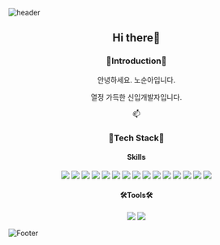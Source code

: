 <!--
**SoonAh-Noh/SoonAh-Noh** is a ✨ _special_ ✨ repository because its `README.md` (this file) appears on your GitHub profile.

Here are some ideas to get you started:

- 🔭 I’m currently working on ...
- 🌱 I’m currently learning ...
- 👯 I’m looking to collaborate on ...
- 🤔 I’m looking for help with ...
- 💬 Ask me about ...
- 📫 How to reach me: ...
- 😄 Pronouns: ...
- ⚡ Fun fact: ...
-->


![header](https://capsule-render.vercel.app/api?type=Slice&reversal=true&color=timeAuto&height=300&section=header&text=SoonAh-Noh&animation=fadeIn&fontSize=90&rotate=-20)

<div align=center>
  <h2>Hi there👋</h2>

  <h3>🙌Introduction🙌</h3>
    <p>안녕하세요. 노순아입니다.</p>
    <p>열정 가득한 신입개발자입니다.</p>
    <p>📫 
  <h3>🔭Tech Stack🔭</h3>
  <h4>Skills</h4>
<!-- 프로젝트 사용 -->
  <img src="https://img.shields.io/badge/HTML5-E34F26?style=for-the-badge&logo=HTML5&logoColor=333333">
  <img src="https://img.shields.io/badge/CSS3-1572B6?style=for-the-badge&logo=CSS3&logoColor=333333">
  <img src="https://img.shields.io/badge/JavaScript-F7DF1E?style=for-the-badge&logo=JavaScript&logoColor=333333">
  <img src="https://img.shields.io/badge/React-61DAFB?style=for-the-badge&logo=React&logoColor=333333">
  <img src="https://img.shields.io/badge/MySQL-4479A1?style=for-the-badge&logo=MySQL&logoColor=333333">
  <img src="https://img.shields.io/badge/Node.js-339933?style=for-the-badge&logo=Node.js&logoColor=333333">
  <img src="https://img.shields.io/badge/Python-3776AB?style=for-the-badge&logo=Python&logoColor=333333">
  <img src="https://img.shields.io/badge/Flask-000000?style=for-the-badge&logo=Flask&logoColor=333333">
<!-- 예시코드 -->
  <img src="https://img.shields.io/badge/jQuery-0769AD?style=for-the-badge&logo=jQuery&logoColor=333333">
  <img src="https://img.shields.io/badge/SQLite-003B57?style=for-the-badge&logo=SQLite&logoColor=333333">
<!-- 딥러닝&머신러닝& -->
  <img src="https://img.shields.io/badge/scikit_learn-F7931E?style=for-the-badge&logo=scikit-learn&logoColor=333333">
  <img src="https://img.shields.io/badge/TensorFlow-FF6F00?style=for-the-badge&logo=TensorFlow&logoColor=333333">
  <img src="https://img.shields.io/badge/Keras-D00000?style=for-the-badge&logo=TensorFlow&logoColor=333333">
  <img src="https://img.shields.io/badge/OpenCV-5C3EE8?style=for-the-badge&logo=OpenCV&logoColor=333333">
  <img src="https://img.shields.io/badge/NumPy-013243?style=for-the-badge&logo=NumPy&logoColor=333333">
  
  
  <h4>🛠️Tools🛠️</h4>
  <img src="https://img.shields.io/badge/Visual Studio Code-007ACC?style=for-the-badge&logo=Visual Studio Code&logoColor=333333">
  <img src="https://img.shields.io/badge/Jupyter-F37626?style=for-the-badge&logo=Jupyter&logoColor=333333">
  

</div>


![Footer](https://capsule-render.vercel.app/api?type=Slice&color=timeAuto&height=300&section=footer)
